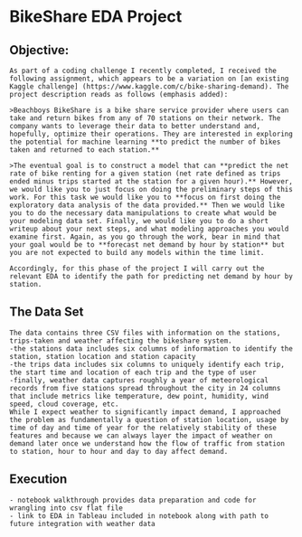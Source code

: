 # BikeShare EDA Project

## Objective: 
    As part of a coding challenge I recently completed, I received the following assignment, which appears to be a variation on [an existing Kaggle challenge] (https://www.kaggle.com/c/bike-sharing-demand). The project description reads as follows (emphasis added):
    
    >Beachboys BikeShare is a bike share service provider where users can take and return bikes from any of 70 stations on their network. The company wants to leverage their data to better understand and, hopefully, optimize their operations. They are interested in exploring the potential for machine learning **to predict the number of bikes taken and returned to each station.**
    
    >The eventual goal is to construct a model that can **predict the net rate of bike renting for a given station (net rate defined as trips ended minus trips started at the station for a given hour).** However, we would like you to just focus on doing the preliminary steps of this work. For this task we would like you to **focus on first doing the exploratory data analysis of the data provided.** Then we would like you to do the necessary data manipulations to create what would be your modeling data set. Finally, we would like you to do a short writeup about your next steps, and what modeling approaches you would examine first. Again, as you go through the work, bear in mind that your goal would be to **forecast net demand by hour by station** but you are not expected to build any models within the time limit.
    
    Accordingly, for this phase of the project I will carry out the relevant EDA to identify the path for predicting net demand by hour by station.
    
## The Data Set

    The data contains three CSV files with information on the stations, trips-taken and weather affecting the bikeshare system.
    -the stations data includes six columns of information to identify the station, station location and station capacity
    -the trips data includes six columns to uniquely identify each trip, the start time and location of each trip and the type of user
    -finally, weather data captures roughly a year of meteorological records from five stations spread throughout the city in 24 columns that include metrics like temperature, dew point, humidity, wind speed, cloud coverage, etc.
    While I expect weather to significantly impact demand, I approached the problem as fundamentally a question of station location, usage by time of day and time of year for the relatively stability of these features and because we can always layer the impact of weather on demand later once we understand how the flow of traffic from station to station, hour to hour and day to day affect demand.
            
## Execution
    - notebook walkthrough provides data preparation and code for wrangling into csv flat file
    - link to EDA in Tableau included in notebook along with path to future integration with weather data
